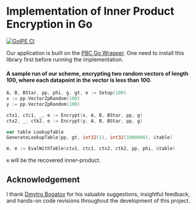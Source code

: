 # Implementation of Inner Product Encryption in Go

[![GoIPE CI](https://github.com/WeiqiNs/GoIPE/actions/workflows/ci.yml/badge.svg)](https://github.com/WeiqiNs/GoIPE/actions/workflows/ci.yml)

Our application is built on the [PBC Go Wrapper](https://github.com/Nik-U/pbc). One need to install this library first
before running the implementation.

#### A sample run of our scheme, encrypting two random vectors of length 100, where each datapoint in the vector is less than 100.
```go
A, B, BStar, pp, phi, g, gt, e := Setup(100)
x := pp.VectorZpRandom(100)
y := pp.VectorZpRandom(100)

ctx1, ctc1, _, e := Encrypt(x, A, B, BStar, pp, g)
ctx2, _, ctk2, e := Encrypt(y, A, B, BStar, pp, g)

var table LookupTable
GenerateLookupTable(pp, gt, int32(1), int32(1000000), &table)

m, e := EvalWithTable(ctx1, ctc1, ctx2, ctk2, pp, phi, &table)
```
`m` will be the recovered inner-product.

## Acknowledgement
I thank [Dmytro Bogatov](https://dbogatov.org) for his valuable suggestions, insightful feedback, and hands-on code revisions throughout the development of this project.
